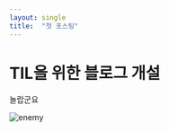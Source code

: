 ```yaml
---
layout: single
title:  "첫 포스팅"
---
```


# TIL을 위한 블로그 개설

놀랍군요



![enemy](C:\Users\USER\Desktop\hobeen-kim.github.io\images\2022-04-10-first\enemy.png)
